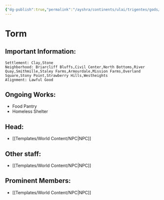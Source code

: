 ```yaml
---
{"dg-publish":true,"permalink":"/ayshra/continents/ulai/trigentes/gods/torm/","tags":["inbox"]}
---
```


# Torm

## Important Information:
	Settlement: Clay,Stone
	Neighborhood: Briarcliff Bluffs,Civil Center,North Bottoms,River Quay,Smithmille,Staley Farms,Armourdale,Mission Farms,Overland Square,Stony Point,Strawberry Hills,Westheights
	Alignment: Lawful Good

## Ongoing Works:
- Food Pantry
- Homeless Shelter

## Head:
- [[Templates/World Content/NPC\|NPC]]

## Other staff:
- [[Templates/World Content/NPC\|NPC]]

## Prominent Members:
- [[Templates/World Content/NPC\|NPC]]

